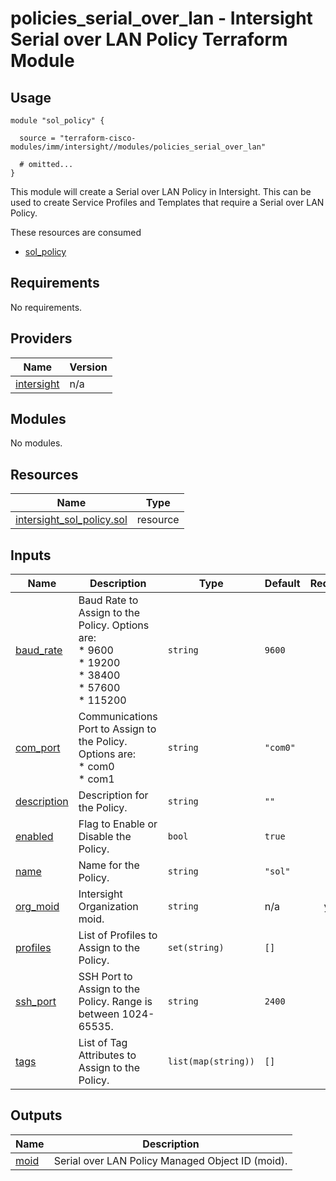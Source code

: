 # policies_serial_over_lan - Intersight Serial over LAN Policy Terraform Module

## Usage

```hcl
module "sol_policy" {

  source = "terraform-cisco-modules/imm/intersight//modules/policies_serial_over_lan"

  # omitted...
}
```

This module will create a Serial over LAN Policy in Intersight.  This can be used to create Service Profiles and Templates that require a Serial over LAN Policy.  

These resources are consumed

* [sol_policy](https://registry.terraform.io/providers/CiscoDevNet/intersight/latest/docs/resources/sol_policy)

<!-- BEGINNING OF PRE-COMMIT-TERRAFORM DOCS HOOK -->
## Requirements

No requirements.

## Providers

| Name | Version |
|------|---------|
| <a name="provider_intersight"></a> [intersight](#provider\_intersight) | n/a |

## Modules

No modules.

## Resources

| Name | Type |
|------|------|
| [intersight_sol_policy.sol](https://registry.terraform.io/providers/CiscoDevNet/intersight/latest/docs/resources/sol_policy) | resource |

## Inputs

| Name | Description | Type | Default | Required |
|------|-------------|------|---------|:--------:|
| <a name="input_baud_rate"></a> [baud\_rate](#input\_baud\_rate) | Baud Rate to Assign to the Policy.  Options are:<br>* 9600<br>* 19200<br>* 38400<br>* 57600<br>* 115200 | `string` | `9600` | no |
| <a name="input_com_port"></a> [com\_port](#input\_com\_port) | Communications Port to Assign to the Policy.  Options are:<br>* com0<br>* com1 | `string` | `"com0"` | no |
| <a name="input_description"></a> [description](#input\_description) | Description for the Policy. | `string` | `""` | no |
| <a name="input_enabled"></a> [enabled](#input\_enabled) | Flag to Enable or Disable the Policy. | `bool` | `true` | no |
| <a name="input_name"></a> [name](#input\_name) | Name for the Policy. | `string` | `"sol"` | no |
| <a name="input_org_moid"></a> [org\_moid](#input\_org\_moid) | Intersight Organization moid. | `string` | n/a | yes |
| <a name="input_profiles"></a> [profiles](#input\_profiles) | List of Profiles to Assign to the Policy. | `set(string)` | `[]` | no |
| <a name="input_ssh_port"></a> [ssh\_port](#input\_ssh\_port) | SSH Port to Assign to the Policy.  Range is between 1024-65535. | `string` | `2400` | no |
| <a name="input_tags"></a> [tags](#input\_tags) | List of Tag Attributes to Assign to the Policy. | `list(map(string))` | `[]` | no |

## Outputs

| Name | Description |
|------|-------------|
| <a name="output_moid"></a> [moid](#output\_moid) | Serial over LAN Policy Managed Object ID (moid). |
<!-- END OF PRE-COMMIT-TERRAFORM DOCS HOOK -->
